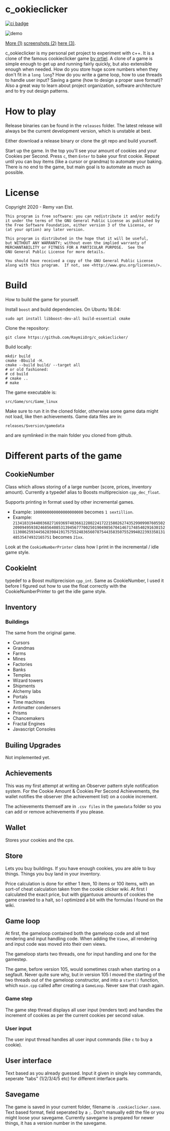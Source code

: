 # c_ookieclicker

<a href="https://github.com/RaymiiOrg/c_ookieclicker/actions"><img src="https://github.com/RaymiiOrg/c_ookieclicker/workflows/C/C++%20CI/badge.svg" alt="ci badge"></a>


![demo][3]

[More (1)][3] [screenshots (2)][4] [here (3)][5].

c_ookieclicker is my personal pet project to experiment with c++. It is a clone of the famous 
cookieclicker game [by ortiel][1]. A clone of a game is simple enough to get up and running 
fairly quickly, but also extensible enough when needed. How do you store huge score numbers 
when they don't fit in a `long long`? How do you write a game loop, how to use threads to handle 
user input? Saving a game (how to design a proper save format)? Also a great way to learn about 
project organization, software architecture and to try out design patterns.


# How to play

Release binaries can be found in the `releases` folder. The latest release will
always be the current development version, which is unstable at best.  

Either download a release binary or clone the git repo and build yourself.

Start up the game. In the top you'll see your amount of cookies and
your Cookies per Second. Press `c`, then `Enter` to bake your first 
cookie. Repeat until you can buy items (like a cursor or grandma)
to automate your baking. There is no end to the game, but main goal
is to automate as much as possible. 


# License

Copyright 2020 - Remy van Elst.

    This program is free software: you can redistribute it and/or modify
    it under the terms of the GNU General Public License as published by
    the Free Software Foundation, either version 3 of the License, or
    (at your option) any later version.
    
    This program is distributed in the hope that it will be useful,
    but WITHOUT ANY WARRANTY; without even the implied warranty of
    MERCHANTABILITY or FITNESS FOR A PARTICULAR PURPOSE.  See the
    GNU General Public License for more details.
    
    You should have received a copy of the GNU General Public License
    along with this program.  If not, see <http://www.gnu.org/licenses/>.

# Build

How to build the game for yourself.

Install `boost` and build dependencies. On Ubuntu 18.04:

    sudo apt install libboost-dev-all build-essential cmake
 
Clone the repository:

    git clone https://github.com/RaymiiOrg/c_ookieclicker/
    
Build locally: 

    mkdir build
    cmake -Bbuild -H.
    cmake --build build/ --target all 
    # or old fashioned:
    # cd build
    # cmake ..
    # make
    
The game executable is:

    src/Game/src/Game_linux
    
Make sure to run it in the cloned folder, otherwise some game data might not load, like
then achievements. Game data files are in:
    
    releases/$version/gamedata
    
and are symlinked in the main folder you cloned from github.


# Different parts of the game

## CookieNumber

Class which allows storing of a large number (score, prices, inventory amount). 
Currently a typedef alias to Boosts multiprecision `cpp_dec_float`.  
 
Supports printing in format used by other incremental games. 
  - Example: `1000000000000000000000` becomes `1 sextillion`. 
  - Example: `21341831944003682716936974836612280224172215802627435299099076055022090949593824685640853139456777002501904985670414671748540291630152113086259344562839841917575524836560787544358350755299402239335813148535474932165751` becomes `21xx`.

Look at the `CookieNumberPrinter` class how I print in the incremental / idle game style. 

## CookieInt

typedef to a Boost multiprecision `cpp_int`. Same as CookieNumber, I used it before I
figured out how to use the float correctly with the CookieNumberPrinter to get the idle
game style.

## Inventory

### Buildings

The same from the original game.

- Cursors
- Grandmas
- Farms
- Mines
- Factories
- Banks
- Temples
- Wizard towers
- Shipments
- Alchemy labs
- Portals
- Time machines
- Antimatter condensers
- Prisms
- Chancemakers
- Fractal Engines
- Javascript Consoles

## Builing Upgrades

Not implemented yet.

## Achievements

This was my first attempt at writing an Observer pattern style 
notification system. For the Cookie Amount & Cookies Per Second
Achievements, the wallet notifies the observer (the achievement list)
on a cookie increment.

The achievements themself are in `.csv files` in the `gamedata` folder
so you can add or remove achievements if you please.

## Wallet

Stores your cookies and the cps.

## Store

Lets you buy buildings. If you have enough cookies, you are able to buy things.
Things you buy land in your inventory. 

Price calculation is done for either 1 item, 10 items or 100 items, 
with an sort-of cheat calculation taken from the cookie clicker wiki. 
At first I calculated the exact price, but with gigantuous amounts of 
cookies the game crawled to a halt, so I optimized a bit with the formulas I found on the wiki. 

## Game loop

At first, the gameloop contained both the gameloop code and all text rendering 
and input handling code. When adding the `Views`, all rendering and input code 
was moved into their own views. 

The gameloop starts two threads, one for input handling and one
for the gamestep.

The game, before version 105, would sometimes crash when starting on a 
segfault. Never quite sure why, but in version 105 I moved the starting
of the two threads out of the gameloop constructor, and into a 
`start()` function, which `main.cpp` called after creating a 
`GameLoop`. Never saw that crash again.

### Game step

The game step thread displays all user input (renders text) and handles the
increment of cookies as per the current cookies per second value.

### User input

The user input thread handles all user input commands (like `c` to buy a cookie).

## User interface

Text based as you already guessed. Input it given in single key commands, seperate 
"tabs" (1/2/3/4/5 etc) for different interface parts.

## Savegame

The game is saved in your current folder, filename is `.cookieclicker.save`. 
Text based format, field seperated by a `;`. Don't manually edit the file or
you might loose your savegame. Currently savegame is prepared for newer things,
it has a version number in the savegame.

[1]: https://orteil.dashnet.org/cookieclicker/
[2]: screenshots/demo4.gif
[3]: screenshots/105_main.png
[4]: screenshots/105_achievements.png
[5]: screenshots/105_inventory.png
[6]: screenshots/demo_105.gif